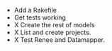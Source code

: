 * Add a Rakefile
* Get tests working
* X Create the rest of models
* X List and create projects.
* X Test Renee and Datamapper.

